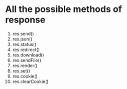 # All the possible methods of response 

1. res.send()
2. res.json()
3. res.status()
4. res.redirect()
5. res.download()
6. res.sendFile()
7. res.render()
8. res.set()
9. res.cookie()
10. res.clearCookie()
